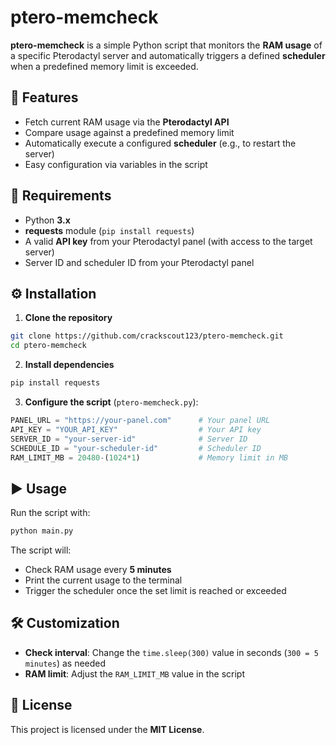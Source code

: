 # ptero-memcheck

**ptero-memcheck** is a simple Python script that monitors the **RAM usage** of a specific Pterodactyl server and automatically triggers a defined **scheduler** when a predefined memory limit is exceeded.

## 📌 Features

- Fetch current RAM usage via the **Pterodactyl API**
- Compare usage against a predefined memory limit
- Automatically execute a configured **scheduler** (e.g., to restart the server)
- Easy configuration via variables in the script


## 🚀 Requirements

- Python **3.x**
- **requests** module (`pip install requests`)
- A valid **API key** from your Pterodactyl panel (with access to the target server)
- Server ID and scheduler ID from your Pterodactyl panel


## ⚙️ Installation

1. **Clone the repository**

```bash
git clone https://github.com/crackscout123/ptero-memcheck.git
cd ptero-memcheck
```

2. **Install dependencies**

```bash
pip install requests
```

3. **Configure the script** (`ptero-memcheck.py`):

```python
PANEL_URL = "https://your-panel.com"      # Your panel URL
API_KEY = "YOUR_API_KEY"                  # Your API key
SERVER_ID = "your-server-id"              # Server ID
SCHEDULE_ID = "your-scheduler-id"         # Scheduler ID
RAM_LIMIT_MB = 20480-(1024*1)             # Memory limit in MB
```


## ▶️ Usage

Run the script with:

```bash
python main.py
```

The script will:

- Check RAM usage every **5 minutes**
- Print the current usage to the terminal
- Trigger the scheduler once the set limit is reached or exceeded


## 🛠 Customization

- **Check interval**: Change the `time.sleep(300)` value in seconds (`300 = 5 minutes`) as needed
- **RAM limit**: Adjust the `RAM_LIMIT_MB` value in the script


## 📄 License

This project is licensed under the **MIT License**.
